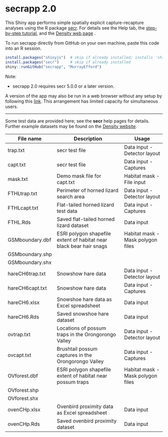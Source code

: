 # secrapp 2.0

This Shiny app performs simple spatially explicit capture-recapture analyses using the 
R package [secr](https://CRAN.R-project.org/package=secr). For details see the 
Help tab, the 
[step-by-step tutorial](https://www.otago.ac.nz/density/pdfs/secrapp-tutorial.html), 
and the [Density web page](https://www.otago.ac.nz/density/) .

To run secrapp directly from GitHub on your own machine, paste this code into an R session.

```r
install.packages("shinyjs")  # skip if already installed; installs 'shiny' if needed
install.packages("secr")     # skip if already installed
shiny::runGitHub("secrapp", "MurrayEfford")
```

Note:

- secrapp 2.0 requires secr 5.0.0 or a later version.

A version of the app may also be run in a web browser without any setup by 
following this [link](https://www.stats.otago.ac.nz/secrapp). 
This arrangement has limited capacity for simultaneous users.

----

Some test data are provided here; see the **secr** help pages for details. 
Further example datasets may be found on the 
[Density website](https://www.otago.ac.nz/density/examples/). 

| File name | Description | Usage |
|--------|-------------------------------|------------------|
trap.txt | secr test file |Data input - Detector layout |
capt.txt | secr test file |Data input - Captures |
mask.txt | Demo mask file for capt.txt | Habitat mask - File input |
FTHLtrap.txt | Perimeter of horned lizard search area | Data input - Detector layout |
FTHLcapt.txt | Flat-tailed horned lizard test data |Data input - Captures |
FTHL.Rds | Saved flat-tailed horned lizard dataset | Data input |
GSMboundary.dbf | ESRI polygon shapefile extent of habitat near black bear hair snags | Habitat mask - Mask polygon files |
GSMboundary.shp |||
GSMboundary.shx |||
hareCH6trap.txt | Snowshow hare data | Data input - Detector layout |
hareCH6capt.txt | Snowshow hare data | Data input - Captures |
hareCH6.xlsx | Snowshoe hare data as Excel spreadsheet | Data input |
hareCH6.Rds | Saved snowshoe hare dataset | Data input |
ovtrap.txt | Locations of possum traps in the Orongorongo Valley | Data input - Detector layout |
ovcapt.txt | Brushtail possum captures in the Orongorongo Valley | Data input - Captures |
OVforest.dbf | ESRI polygon shapefile extent of habitat near possum traps | Habitat mask - Mask polygon files |
OVforest.shp |||
OVforest.shx |||
ovenCHp.xlsx | Ovenbird proximity data as Excel spreadsheet | Data input |
ovenCHp.Rds | Saved ovenbird proximity dataset | Data input |

